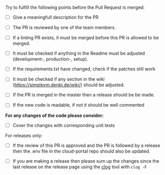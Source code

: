 Try to fulfill the following points before the Pull Request is merged:

- [ ] Give a meaningfull description for the PR
- [ ] The PR is reviewed by one of the team members.
- [ ] If a linting PR exists, it must be merged before this PR is allowed to be merged.
- [ ] It must be checked if anything in the Readme must be adjusted (development-, production-, setup).
- [ ] If the requirements.txt have changed, check if the patches still work
- [ ] It must be checked if any section in the wiki (https://simplevm.denbi.de/wiki/) should be adjusted.
- [ ] If the PR is merged in the master then a release should be be made.
- [ ] If the new code is readable, if not it should be well commented


**For any changes of the code please consider:**
- [ ] Cover the changes with corresponding unit tests 

For releases only:

- [ ] If the review of this PR is approved and the PR is followed by a release then the .env file
  in the cloud-portal repo should also be updated.
- [ ] If you are making a release then please sum up the changes since the last release on the release page using the [clog](https://github.com/clog-tool/clog-cli) tool with `clog -F`

